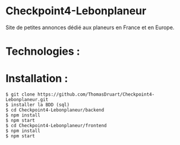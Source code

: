 # Checkpoint4-Lebonplaneur

Site de petites annonces dédié aux planeurs en France et en Europe.

# Technologies :

# Installation :

    $ git clone https://github.com/ThomasDruart/Checkpoint4-Lebonplaneur.git
    $ installer la BDD (sql)
    $ cd Checkpoint4-Lebonplaneur/backend
    $ npm install
    $ npm start
    $ cd Checkpoint4-Lebonplaneur/frontend
    $ npm install
    $ npm start
